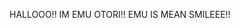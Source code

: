 HALLOOO!! IM EMU OTORI!! EMU IS MEAN SMILEEE!! 
<!---
TypicalTechGuy/TypicalTechGuy is a ✨ special ✨ repository because its `README.md` (this file) appears on your GitHub profile.
You can click the Preview link to take a look at your changes.
--->
